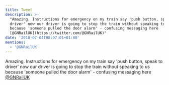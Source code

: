 ```yaml
---
title: Tweet
description: >-
  "Amazing. Instructions for emergency on my train say 'push button, speak to
  driver' now our driver is going to stop the train without speaking to us
  because 'someone pulled the door alarm' - confusing messaging here
  [@GNRailUK](https://twitter.com/@GNRailUK)"
date: '2018-07-04T08:07:01+01:00'
mentions:
  - '@GNRailUK'
---
```

Amazing. Instructions for emergency on my train say 'push button, speak to driver' now our driver is going to stop the train without speaking to us because 'someone pulled the door alarm' - confusing messaging here [@GNRailUK](https://twitter.com/@GNRailUK)
